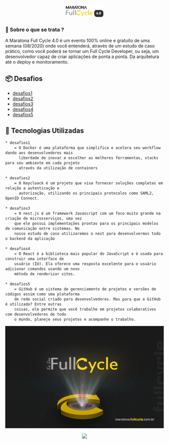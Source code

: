 <h1 align="center">
    <img width="120" height="40" src="https://github.com/trainningjava/Maratona-Full-Cycle-4.0/blob/master/public/assets/images/grupo_4378.png?raw=true">
</h1>

### 🤔 Sobre o que se trata ? 
A Maratona Full Cycle 4.0 é um evento 100% online e gratuito de uma semana (08/2020) onde você entenderá, através de um estudo 
de caso prático, como você poderá se tornar um Full Cycle Developer, ou seja, um desenvolvedor capaz de criar aplicações de 
ponta a ponta. Da arquitetura até o deploy e monitoramento.

## :package: Desafios

- [desafios1](https://github.com/trainningjava/Maratona-Full-Cycle-4.0/tree/master/desafio1)
- [desafios2](https://github.com/trainningjava/Maratona-Full-Cycle-4.0/tree/master/desafio2)
- [desafios3](https://github.com/trainningjava/Maratona-Full-Cycle-4.0/tree/master/desafio3)
- [desafios4](https://github.com/trainningjava/Maratona-Full-Cycle-4.0/tree/master/desafio4)
- [desafios5](https://github.com/trainningjava/Maratona-Full-Cycle-4.0/tree/master/desafio5)

## :rocket: Tecnologias Utilizadas 

```frond-end
* desafios1
    = O Docker é uma plataforma que simplifica e acelera seu workflow dando aos desenvolvedores mais 
      liberdade de inovar e escolher as melhores ferramentas, stacks para seu ambiente em cada projeto 
      através da utilização de containers
      
* desafios2
    = O Keycloack é um projeto que visa fornecer soluções completas em relação a autenticação e 
      autorização, utilizando os principais protocolos como SAML2, OpenID Connect.
    
* desafios3
    = O nest.js é um framework Javascript com um foco muito grande na criação de microsserviços, uma vez 
    que ele possui implementações prontas para os principais modelos de comunicação entre sistemas. No 
    nosso estudo de caso utilizaremos o nest para desenvolvermos todo o backend da aplicação

* desafios4
    = O React é a biblioteca mais popular do JavaScript e é usada para construir uma interface de 
    usuário (IU). Ela oferece uma resposta excelente para o usuário adicionar comandos usando um novo 
    método de renderizar sites.

* desafios5
    = GitHub é um sistema de gerenciamento de projetos e versões de códigos assim como uma plataforma 
    de rede social criado para desenvolvedores. Mas para que o GitHub é utilizado? Entre outras 
    coisas, ele permite que você trabalhe em projetos colaborativos com desenvolvedores de todo 
    o mundo, planeje seus projetos e acompanhe o trabalho.

```

<p align="center">
<img width="600" src="./public/assets/images/Wallpaper-02-Full-Cycle-1400x900.png?raw=true">
</p>


<p align="center">
<img width="600" src="./public/assets/images/Maratona.gif?raw=true">
</p>
